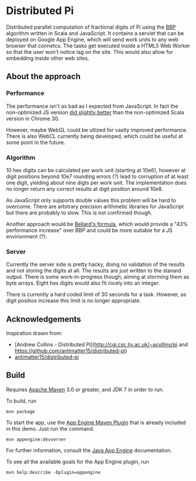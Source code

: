 # Distributed Pi

Distributed parallel computation of fractional digits of Pi using the [BBP][1] algorithm written in Scala and JavaScript.
It contains a servlet that can be deployed on Google App Engine, which will send work units to any web browser that connetcs.
The tasks get executed inside a HTML5 Web Worker so that the user won't notice lag on the site. This would also allow for embedding inside other web sites.

## About the approach

### Performance

The performance isn't as bad as I expected from JavaScript. In fact the non-optimized JS version 
[did slightly better][2] than the non-optimized Scala version in Chrome 30. 

However, maybe WebGL could be utlized for vastly improved performance. 
There is also WebCL currently being developed, which could be useful at some point in the future.

### Algorithm

10 hex digits can be calculated per work unit (starting at 10e6), however at digit positions beyond 10e7 
rounding errors (?) lead to corruption of at least one digit, yielding about nine digts per work unit. 
The implementation does no longer return any correct results at digit position around 10e8.

As JavaScript only supports double values this problem will be hard to overcome. There are arbitrary precision
arithmetic libraries for JavaScript but there are probably to slow. This is not confirmed though.

Another approach would be [Bellard's formula][3], which would provide a "43% performance increase" over BBP and could be
more suitable for a JS envirionment (?).

### Server

Currently the server side is pretty hacky, doing no validation of the results and not storing the digits at all.
The results are just written to the stanard output. There is some work-in-progress though, aiming at storming them as
byte arrays. Eight hex digits would also fit nicely into an integer.

There is currently a hard coded limit of 30 seconds for a task. However, as digit positios increase this limit is no 
longer appropriate.


## Acknowledgements

Inspiration drawn from:

* [Andrew Collins - Distributed Pi](http://cgi.csc.liv.ac.uk/~acollins/pi and https://github.com/antimatter15/distributed-pi)
* [antimatter15/distributed-pi](https://github.com/antimatter15/distributed-pi)

## Build

Requires [Apache Maven](http://maven.apache.org) 3.0 or greater, and JDK 7 in order to run.

To build, run

    mvn package

To start the app, use the [App Engine Maven Plugin](http://code.google.com/p/appengine-maven-plugin/) that is already included in this demo.  Just run the command.

    mvn appengine:devserver

For further information, consult the [Java App Engine](https://developers.google.com/appengine/docs/java/overview) documentation.

To see all the available goals for the App Engine plugin, run

    mvn help:describe -Dplugin=appengine
    
    
[1]: http://en.wikipedia.org/wiki/Bailey%E2%80%93Borwein%E2%80%93Plouffe_formula
[2]: http://cell303.tumblr.com/post/63805261487/scala-vs-javsscript-performance-for-bbp
[3]: http://bellard.org/pi/
